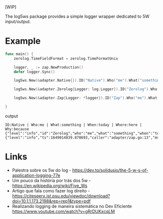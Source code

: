 [WIP]

The log5ws package provides a simple logger wrapper dedicated to 5W input/output.

# Example

```go
func main() {
	zerolog.TimeFieldFormat = zerolog.TimeFormatUnix

	logger, _ := zap.NewProduction()
	defer logger.Sync()

	log5ws.New(&adapter.Native{}).ID("Native").Who("me").What("something").When("today").Where("here").Why("because").Info()

	log5ws.New(&adapter.Zerolog{Logger: log.Logger}).ID("Zerolog").Who("me").What("something").When("today").Where("here").Why("because").Info()

	log5ws.New(&adapter.Zap{Logger: *logger}).ID("Zap").Who("me").What("something").When("today").Where("here").Why("because").Info()

}

```

output
```
ID:Native | Who:me | What:something | When:today | Where:here | Why:because
{"level":"info","id":"Zerolog","who":"me","what":"something","when":"today","where":"here","why":"because","time":1649014839}
{"level":"info","ts":1649014839.878693,"caller":"adapter/zap.go:13","msg":"","id":"Zap","who":"me","what":"something","when":"today","where":"here","why":"because"}
```

# Links

* Palestra sobre os 5w do log - https://dev.to/solidusio/the-5-w-s-of-application-logging-77e
* Um pouco da história por trás dos 5w - https://en.wikipedia.org/wiki/Five_Ws
* Artigo que fala como fazer log direito - https://citeseerx.ist.psu.edu/viewdoc/download?doi=10.1.1.173.2198&rep=rep1&type=pdf
* Realizando logging de maneira sistemática no Dev Eficiente  https://www.youtube.com/watch?v=gRrDUKxcqLM